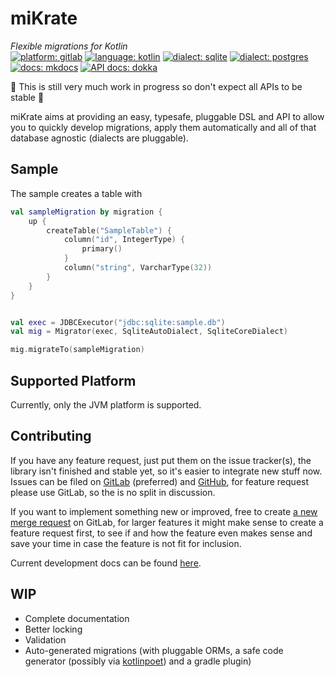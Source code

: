 # miKrate

_Flexible migrations for Kotlin_
<br>
[![platform: gitlab](https://img.shields.io/badge/platform-gitlab-%23fca121?logo=gitlab)](https://gitlab.com/factory-org/tools/mikrate)
[![language: kotlin](https://img.shields.io/badge/language-kotlin-%230095d5?logo=kotlin)](https://kotlinlang.org/)
[![dialect: sqlite](https://img.shields.io/badge/dialect-sqlite-%23003b57?logo=sqlite)](https://www.sqlite.org)
[![dialect: postgres](https://img.shields.io/badge/dialect-postgres-%23336791?logo=postgresql)](https://www.postgresql.org/)
[![docs: mkdocs](https://img.shields.io/badge/docs-mkdocs-%23000000?logo=markdown&logoColor=%23000000)](https://factory-org.gitlab.io/tools/mikrate/)
[![API docs: dokka](https://img.shields.io/badge/API%20docs-dokka-%23f8873c?logo=kotlin&logoColor=%23f8873c)](https://mikrate-docs.web.app)

🚧 This is still very much work in progress so don't expect all APIs to be stable 🚧

miKrate aims at providing an easy, typesafe, pluggable DSL and API to allow you to quickly develop migrations, apply
them automatically and all of that database agnostic (dialects are pluggable).

## Sample

The sample creates a table with

```kotlin
val sampleMigration by migration {
    up {
        createTable("SampleTable") {
            column("id", IntegerType) {
                primary()
            }
            column("string", VarcharType(32))
        }
    }
}


val exec = JDBCExecutor("jdbc:sqlite:sample.db")
val mig = Migrator(exec, SqliteAutoDialect, SqliteCoreDialect)

mig.migrateTo(sampleMigration)
```

## Supported Platform

Currently, only the JVM platform is supported.

## Contributing

If you have any feature request, just put them on the issue tracker(s), the library isn't finished and stable yet, so
it's easier to integrate new stuff now. Issues can be filed on
[GitLab](https://gitlab.com/factory-org/tools/mikrate/-/issues) (preferred) and
[GitHub](https://github.com/factory-org/mikrate/issues), for feature request please use GitLab, so the is no split in
discussion.

If you want to implement something new or improved, free to create
[a new merge request](https://gitlab.com/factory-org/tools/mikrate/-/merge_requests) on GitLab, for larger features it
might make sense to create a feature request first, to see if and how the feature even makes sense and save your time
in case the feature is not fit for inclusion.

Current development docs can be found [here](https://mikrate-docs-dev.web.app).

## WIP

- Complete documentation
- Better locking
- Validation
- Auto-generated migrations (with pluggable ORMs, a safe code generator (possibly
  via [kotlinpoet](https://square.github.io/kotlinpoet/)) and a gradle plugin)
